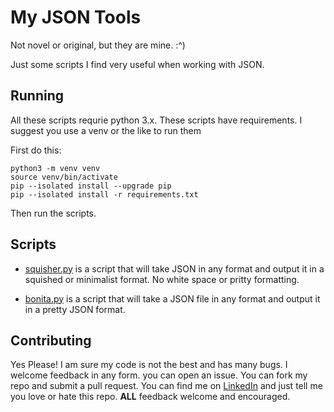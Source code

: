 # My JSON Tools

Not novel or original, but they are mine.  :^)

Just some scripts I find very useful when working with JSON.

## Running

All these scripts requrie python 3.x.  These scripts have requirements.
I suggest you use a venv or the like to run them

First do this:

```shell
python3 -m venv venv
source venv/bin/activate
pip --isolated install --upgrade pip
pip --isolated install -r requirements.txt
```

Then run the scripts.

## Scripts

- [squisher.py](squisher.py) is a script that will take JSON in any format and output
it in a squished or minimalist format.  No white space or pritty formatting.

- [bonita.py](bonita.py) is a script that will take a JSON file in any format and output
  it in a pretty JSON format.

## Contributing

Yes Please!  I am sure my code is not the best and has many bugs.  I welcome feedback in any form.
you can open an issue. You can fork my repo and submit a pull request. You can find me
on [LinkedIn](https://www.linkedin.com/in/charles-bitter/) and just tell me you love or hate this repo.
**ALL** feedback welcome and encouraged.
